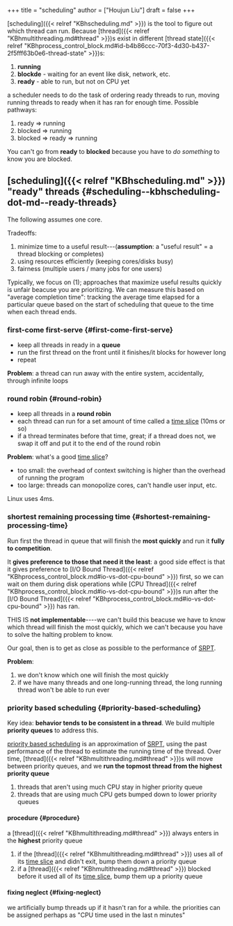 +++
title = "scheduling"
author = ["Houjun Liu"]
draft = false
+++

[scheduling]({{< relref "KBhscheduling.md" >}}) is the tool to figure out which thread can run. Because [thread]({{< relref "KBhmultithreading.md#thread" >}})s exist in different [thread state]({{< relref "KBhprocess_control_block.md#id-b4b86ccc-70f3-4d30-b437-2f5fff63b0e6-thread-state" >}})s:

1.  **running**
2.  **blockde** - waiting for an event like disk, network, etc.
3.  **ready** - able to run, but not on CPU yet

a scheduler needs to do the task of ordering ready threads to run, moving running threads to ready when it has ran for enough time. Possible pathways:

1.  ready =&gt; running
2.  blocked =&gt; running
3.  blocked =&gt; ready =&gt; running

You can't go from **ready** to **blocked** because you have to _do something_ to know you are blocked.


## [scheduling]({{< relref "KBhscheduling.md" >}}) "ready" threads {#scheduling--kbhscheduling-dot-md--ready-threads}

The following assumes one core.

Tradeoffs:

1.  minimize time to a useful result---(**assumption**: a "useful result" = a thread blocking or completes)
2.  using resources efficiently (keeping cores/disks busy)
3.  fairness (multiple users / many jobs for one users)

Typically, we focus on (1); approaches that maximize useful results quickly is unfair beacuse you are prioritizing. We can measure this based on "average completion time": tracking the average time elapsed for a particular queue based on the start of scheduling that queue to the time when each thread ends.


### first-come first-serve {#first-come-first-serve}

-   keep all threads in ready in a **queue**
-   run the first thread on the front until it finishes/it blocks for however long
-   repeat

**Problem**: a thread can run away with the entire system, accidentally, through infinite loops


### round robin {#round-robin}

-   keep all threads in a **round robin**
-   each thread can run for a set amount of time called a [time slice](#round-robin) (10ms or so)
-   if a thread terminates before that time, great; if a thread does not, we swap it off and put it to the end of the round robin

**Problem**: what's a good [time slice](#round-robin)?

-   too small: the overhead of context switching is higher than the overhead of running the program
-   too large: threads can monopolize cores, can't handle user input, etc.

Linux uses 4ms.


### shortest remaining processing time {#shortest-remaining-processing-time}

Run first the thread in queue that will finish the **most quickly** and run it **fully to competition**.

It **gives preference to those that need it the least**: a good side effect is that it gives preference to [I/O Bound Thread]({{< relref "KBhprocess_control_block.md#io-vs-dot-cpu-bound" >}}) first, so we can wait on them during disk operations while [CPU Thread]({{< relref "KBhprocess_control_block.md#io-vs-dot-cpu-bound" >}})s run after the [I/O Bound Thread]({{< relref "KBhprocess_control_block.md#io-vs-dot-cpu-bound" >}}) has ran.

THIS IS **not implementable**----we can't build this beacuse we have to know which thread will finish the most quickly, which we can't because you have to solve the halting problem to know.

Our goal, then is to get as close as possible to the performance of [SRPT](#shortest-remaining-processing-time).

**Problem**:

1.  we don't know which one will finish the most quickly
2.  if we have many threads and one long-running thread, the long running thread won't be able to run ever


### priority based scheduling {#priority-based-scheduling}

Key idea: **behavior tends to be consistent in a thread**. We build multiple **priority queues** to address this.

[priority based scheduling](#priority-based-scheduling) is an approximation of [SRPT](#shortest-remaining-processing-time), using the past performance of the thread to estimate the running time of the thread. Over time, [thread]({{< relref "KBhmultithreading.md#thread" >}})s will move between priority queues, and we **run the topmost thread from the highest priority queue**

1.  threads that aren't using much CPU stay in higher priority queue
2.  threads that are using much CPU gets bumped down to lower priority queues


#### procedure {#procedure}

a [thread]({{< relref "KBhmultithreading.md#thread" >}}) always enters in the **highest** priority queue

1.  if the [thread]({{< relref "KBhmultithreading.md#thread" >}}) uses all of its [time slice](#round-robin) and didn't exit, bump them down a priority queue
2.  if a [thread]({{< relref "KBhmultithreading.md#thread" >}}) blocked before it used all of its [time slice](#round-robin), bump them up a priority queue


#### fixing neglect {#fixing-neglect}

we artificially bump threads up if it hasn't ran for a while. the priorities can be assigned perhaps as "CPU time used in the last n minutes"
